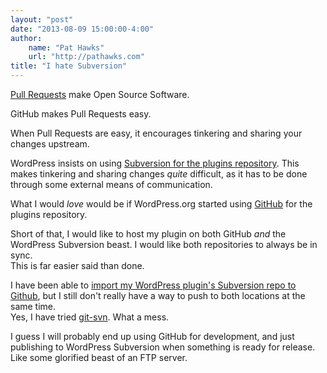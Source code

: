 ```yaml
--- 
layout: "post"  
date: "2013-08-09 15:00:00-4:00"  
author:  
    name: "Pat Hawks"  
    url: "http://pathawks.com"
title: "I hate Subversion"  
---
```


[Pull Requests](https://help.github.com/articles/using-pull-requests) make Open Source Software.

GitHub makes Pull Requests easy.

When Pull Requests are easy, it encourages tinkering and sharing your changes upstream.

WordPress insists on using [Subversion for the plugins repository](http://wordpress.org/plugins/about/svn/).
This makes tinkering and sharing changes _quite_ difficult, as it has to be done through some external means of communication.

What I would _love_ would be if WordPress.org started using [GitHub](https://enterprise.github.com/) for the plugins repository.

Short of that, I would like to host my plugin on both GitHub _and_ the WordPress Subversion beast. I would like both repositories to always be in sync.  
This is far easier said than done.

I have been able to [import my WordPress plugin's Subversion repo to Github](https://gist.github.com/kasparsd/3749872), but I still don't really have a way to push to both locations at the same time.  
Yes, I have tried [git-svn](https://www.kernel.org/pub/software/scm/git/docs/git-svn.html). What a mess.

I guess I will probably end up using GitHub for development, and just publishing to WordPress Subversion when something is ready for release.  
Like some glorified beast of an FTP server.
